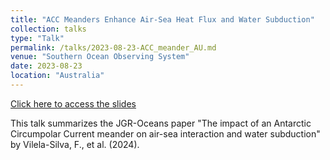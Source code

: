 ```yaml
---
title: "ACC Meanders Enhance Air-Sea Heat Flux and Water Subduction"
collection: talks
type: "Talk"
permalink: /talks/2023-08-23-ACC_meander_AU.md
venue: "Southern Ocean Observing System"
date: 2023-08-23
location: "Australia"
---
```


[Click here to access the slides](https://vsilvafelipe.github.io/files/SOOS_VilelaSilva_etal_2023_ACCmeanders.pdf)

This talk summarizes the JGR-Oceans paper "The impact of an Antarctic Circumpolar Current meander on air-sea interaction and water subduction" by Vilela-Silva, F., et al. (2024).

